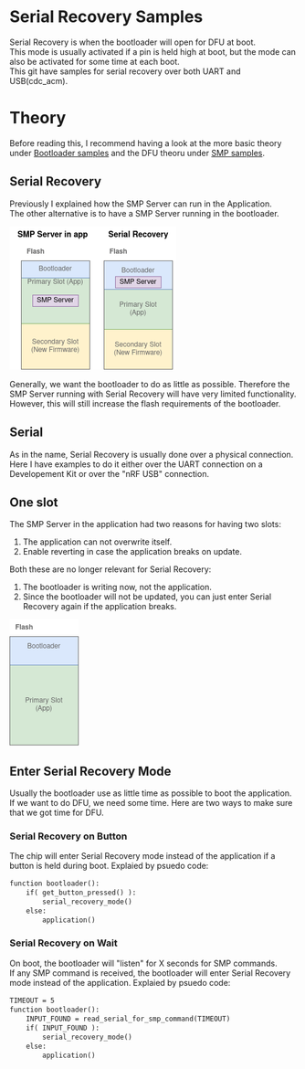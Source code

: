 # Serial Recovery Samples
Serial Recovery is when the bootloader will open for DFU at boot.  
This mode is usually activated if a pin is held high at boot, but the mode can also be activated for some time at each boot.  
This git have samples for serial recovery over both UART and USB(cdc_acm).

# Theory 
Before reading this, I recommend having a look at the more basic theory under [Bootloader samples](../) and the DFU theoru under [SMP samples](../smp).

## Serial Recovery
Previously I explained how the SMP Server can run in the Application.  
The other alternative is to have a SMP Server running in the bootloader.  

![SMP Server in App vs Serial Recvoery](../../.images/smp_vs_serial_recovery.png)

Generally, we want the bootloader to do as little as possible. Therefore the SMP Server running with Serial Recovery will have very limited functionality.  
However, this will still increase the flash requirements of the bootloader.

## Serial
As in the name, Serial Recovery is usually done over a physical connection.  
Here I have examples to do it either over the UART connection on a Developement Kit or over the "nRF USB" connection.  

## One slot
The SMP Server in the application had two reasons for having two slots:  
1. The application can not overwrite itself.
2. Enable reverting in case the application breaks on update.

Both these are no longer relevant for Serial Recovery:  
1. The bootloader is writing now, not the application.
2. Since the bootloader will not be updated, you can just enter Serial Recovery again if the application breaks.

![Serial Recovery flash](../../.images/serial_recovery.png)

## Enter Serial Recovery Mode
Usually the bootloader use as little time as possible to boot the application.  
If we want to do DFU, we need some time. Here are two ways to make sure that we got time for DFU.

### Serial Recovery on Button
The chip will enter Serial Recovery mode instead of the application if a button is held during boot.
Explaied by psuedo code:
```
function bootloader():
    if( get_button_pressed() ):
        serial_recovery_mode()
    else:
        application()
```

### Serial Recovery on Wait
On boot, the bootloader will "listen" for X seconds for SMP commands.  
If any SMP command is received, the bootloader will enter Serial Recovery mode instead of the application.
Explaied by psuedo code:
```
TIMEOUT = 5
function bootloader():
    INPUT_FOUND = read_serial_for_smp_command(TIMEOUT)
    if( INPUT_FOUND ):
        serial_recovery_mode()
    else:
        application()
```
